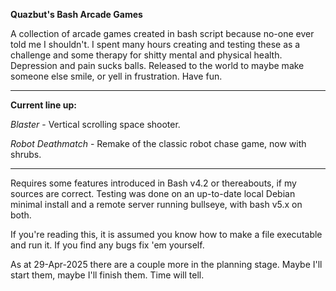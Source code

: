
**Quazbut's Bash Arcade Games**

A collection of arcade games created in bash script because no-one ever told
me I shouldn't. I spent many hours creating and testing these as a challenge
and some therapy for shitty mental and physical health. Depression and pain
sucks balls. Released to the world to maybe make someone else smile, or yell
in frustration. Have fun.

--- 

**Current line up:**

*Blaster* - Vertical scrolling space shooter.

*Robot Deathmatch* - Remake of the classic robot chase game, now with shrubs.

---

Requires some features introduced in Bash v4.2 or thereabouts, if my sources
are correct. Testing was done on an up-to-date local Debian minimal install and
a remote server running bullseye, with bash v5.x on both.

If you're reading this, it is assumed you know how to make a file executable
and run it. If you find any bugs fix 'em yourself.

As at 29-Apr-2025 there are a couple more in the planning stage. Maybe I'll start
them, maybe I'll finish them. Time will tell.
